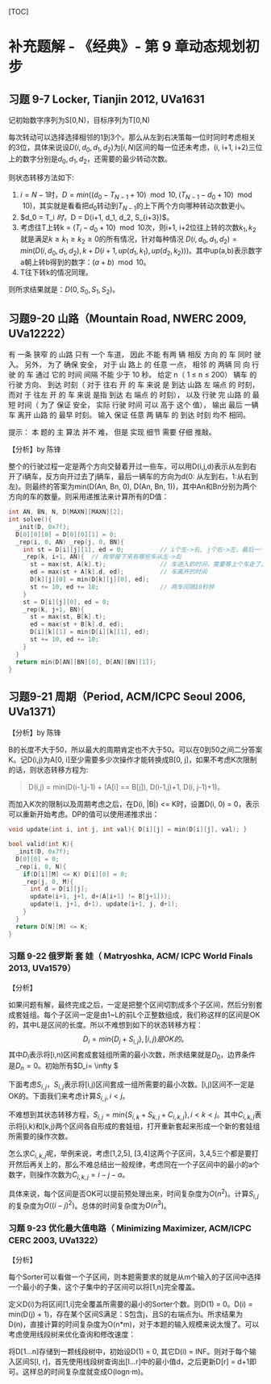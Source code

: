 
[TOC]



# 补充题解 - 《经典》- 第 9 章动态规划初步

## 习题 9-7 Locker, Tianjin 2012, UVa1631

记初始数字序列为S[0,N)，目标序列为T[0,N)

每次转动可以选择选择相邻的1到3个。那么从左到右决策每一位时同时考虑相关的3位，具体来说设$D(i,d_0,d_1,d_2)$为$[i,N)$区间的每一位还未考虑，(i, i+1, i+2)三位上的数字分别是$d_0,d_1,d_2$，还需要的最少转动次数。

则状态转移方法如下:

1. $i = N-1$时，$D = min((d_0 - T_{N-1} + 10) \mod 10, (T_{N-1} - d_0 + 10) \mod 10)$，其实就是看看把$d_0$转动到$T_{N-1}$的上下两个方向哪种转动次数更小。
2. $d_0 = T_i $时，$D = D(i+1, d_1, d_2, S_{i+3})$。
3. 考虑往T上转k = $(T_i -d_0 + 10) \mod 10$次，则i+1, i+2位往上转的次数$k_1, k_2$就是满足$k\geq k_1 \geq k_2 \geq 0$的所有情况，针对每种情况 $D(i, d_0, d_1, d_2) = min(D(i, d_0, d_1, d_2), k + D(i+1, up(d_1, k_1), up(d_2, k_2)))$。其中up(a,b)表示数字a朝上转b得到的数字：$(a+b) \mod 10$。
4. T往下转k的情况同理。

则所求结果就是：$D(0, S_0, S_1, S_2 )$。

## 习题9-20 山路（Mountain Road, NWERC 2009, UVa12222） 

有 一条 狭窄 的 山路 只有 一个 车道， 因此 不能 有两 辆 相反 方向 的 车 同时 驶入。 另外， 为了 确保 安全， 对于 山 路上 的 任意 一点， 相邻 的 两辆 同 向 行驶 的 车 通过 它的 时间 间隔 不能 少于 10 秒。 给定 n（ 1 ≤ n ≤ 200） 辆车 的 行驶 方向、 到达 时刻（ 对于 往右 开 的 车 来说 是 到达 山路 左 端点 的 时刻， 而对 于 往左 开 的 车 来说 是指 到达 右 端点 的 时刻）， 以及 行驶 完 山路 的 最短 时间（ 为了 保证 安全， 实际 行驶 时间 可以 高于 这个 值）， 输出 最后 一辆 车 离开 山路 的 最早 时刻。 输入 保证 任意 两 辆车 的 到达 时刻 均不 相同。 

提示： 本 题的 主 算法 并不 难， 但是 实现 细节 需要 仔细 推敲。

【分析】by 陈锋

整个的行驶过程一定是两个方向交替着开过一些车，可以用D(i,j,d)表示从左到右开了i辆车，反方向开过去了j辆车，最后一辆车的方向为d(0: 从左到右，1:从右到左)。则最终的答案为min(D(An, Bn, 0), D(An, Bn, 1))，其中An和Bn分别为两个方向的车的数量。则采用递推法来计算所有的D值：


```cpp
int AN, BN, N, D[MAXN][MAXN][2];
int solve(){
  _init(D, 0x7f);
  D[0][0][0] = D[0][0][1] = 0;
  _rep(i, 0, AN) _rep(j, 0, BN){
    int st = D[i][j][1], ed = 0;          // i个左->右, j个右->左，最后一个右->左
    _rep(k, i+1, AN){  // 枚举接下来有哪些车从左->右
      st = max(st, A[k].t);               // 车进入的时间，需要等上个车走了之后
      ed = max(st + A[k].d, ed);          // 车离开的时间
      D[k][j][0] = min(D[k][j][0], ed);
      st += 10, ed += 10;                 // 两车间隔10秒钟
    }
    st = D[i][j][0], ed = 0;
    _rep(k, j+1, BN){
      st = max(st, B[k].t);
      ed = max(st + B[k].d, ed);
      D[i][k][1] = min(D[i][k][1], ed);
      st += 10, ed += 10;
    }
  }
  return min(D[AN][BN][0], D[AN][BN][1]);
}
```


## 习题9-21 周期（Period, ACM/ICPC Seoul 2006, UVa1371）

【分析】by 陈锋

B的长度不大于50，所以最大的周期肯定也不大于50。可以在0到50之间二分答案K。记D(i,j)为A[0, i]至少需要多少次操作才能转换成B[0, j]，如果不考虑K次限制的话，则状态转移方程为:
> D(i,j) = min(D(i-1,j-1) + (A[i] == B[j]),  D(i-1,j)+1, D(i, j-1)+1)。

而加入K次的限制以及周期考虑之后，在D(i, |B|) <= K时，设置D(i, 0) = 0，表示可以重新开始考虑。DP的值可以使用递推求出：
```cpp
void update(int i, int j, int val){ D[i][j] = min(D[i][j], val); }

bool valid(int K){
  _init(D, 0x7f);
  D[0][0] = 0;
  _rep(i, 0, N){
    if(D[i][M] <= K) D[i][0] = 0;
    _rep(j, 0, M){
      int d = D[i][j];
      update(i+1, j+1, d+(A[i+1] != B[j+1]));
      update(i, j+1, d+1), update(i+1, j, d+1);
    }    
  }
  return D[N][M] <= K;
}
```

### 习题 9-22 俄罗斯 套 娃（ Matryoshka, ACM/ ICPC World Finals 2013, UVa1579） 

【分析】

如果问题有解，最终完成之后，一定是把整个区间切割成多个子区间，然后分别套成套娃组。每个子区间一定是由1~L的前L个正整数组成，我们称这样的区间是OK的，其中L是区间的长度。所以不难想到如下的状态转移方程：
$$
D_i=min\{D_j + S_{i, j}\}, [i,j)是OK的。
$$
其中$D_i$表示将[i,n)区间套成套娃组所需的最小次数，所求结果就是$D_0$，边界条件是$D_n=0$。初始所有$D_i= \infty $

下面考虑$S_{i,j}$，$S_{i,j}$表示将[i,j)区间套成一组所需要的最小次数。[i,j)区间不一定是OK的。下面我们来考虑计算$S_{i,j}, i < j$。

不难想到其状态转移方程，$S_{i,j}=min \{S_{i,k}+S_{k,j}+C_{i,k,j}\}, i<k<j$。其中$C_{i,k,j}$表示将[i,k)和[k,j)两个区间各自形成的套娃组，打开重新套起来形成一个新的套娃组所需要的操作次数。

怎么求$C_{i,k,j}$呢，举例来说，考虑[1,2,5], [3,4]这两个子区间，3,4,5三个都是要打开然后再关上的，那么不难总结出一般规律，考虑同在一个子区间中的最小的a个数字，则操作次数为$C_{i,k,j} = i-j-a$。

具体来说，每个区间是否OK可以提前预处理出来，时间复杂度为$O(n^2)$。计算$S_{i,j}$的复杂度为$O((i-j)^2)$。总体的时间复杂度为$O(n^3)$。

### 习题 9-23 优化最大值电路（ Minimizing Maximizer, ACM/ICPC CERC 2003, UVa1322）

【分析】

每个Sorter可以看做一个子区间，则本题需要求的就是从m个输入的子区间中选择一个最小的子集，这个子集中的子区间可以将[1,n]完全覆盖。

定义D(i)为将区间[1,i]完全覆盖所需要的最小的Sorter个数。则D(1) = 0。D(i) = min(D(j) + 1)，存在某个区间S满足：S包含j，且S的右端点为i。所求结果为D(n)，直接计算的时间复杂度为O(n*m)，对于本题的输入规模来说太慢了。可以考虑使用线段树来优化查询和修改速度：

将D[1…n]存储到一颗线段树中，初始设D(1) = 0, 其它D(i) = INF。则对于每个输入区间S[l, r]，首先使用线段树查询出[l…r]中的最小值d，之后更新D[r] = d+1即可。这样总的时间复杂度就变成O(logn·m)。